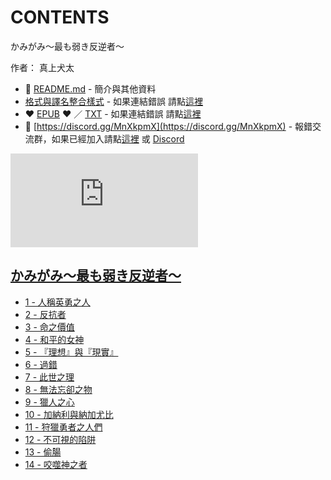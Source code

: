 # CONTENTS

かみがみ〜最も弱き反逆者〜  

作者： 真上犬太  



- :closed_book: [README.md](README.md) - 簡介與其他資料
- [格式與譯名整合樣式](https://github.com/bluelovers/node-novel/blob/master/lib/locales/%E3%81%8B%E3%81%BF%E3%81%8C%E3%81%BF%E3%80%9C%E6%9C%80%E3%82%82%E5%BC%B1%E3%81%8D%E5%8F%8D%E9%80%86%E8%80%85%E3%80%9C.ts) - 如果連結錯誤 請點[這裡](https://github.com/bluelovers/node-novel/blob/master/lib/locales/)
-  :heart: [EPUB](https://gitlab.com/demonovel/epub-txt/blob/master/webqxs/%E3%81%8B%E3%81%BF%E3%81%8C%E3%81%BF%E3%80%9C%E6%9C%80%E3%82%82%E5%BC%B1%E3%81%8D%E5%8F%8D%E9%80%86%E8%80%85%E3%80%9C.epub) :heart:  ／ [TXT](https://gitlab.com/demonovel/epub-txt/blob/master/webqxs/out/%E3%81%8B%E3%81%BF%E3%81%8C%E3%81%BF%E3%80%9C%E6%9C%80%E3%82%82%E5%BC%B1%E3%81%8D%E5%8F%8D%E9%80%86%E8%80%85%E3%80%9C.out.txt) - 如果連結錯誤 請點[這裡](https://gitlab.com/demonovel/epub-txt/blob/master/webqxs/)
- :mega: [https://discord.gg/MnXkpmX](https://discord.gg/MnXkpmX) - 報錯交流群，如果已經加入請點[這裡](https://discordapp.com/channels/467794087769014273/467794088285175809) 或 [Discord](https://discordapp.com/channels/@me)


![導航目錄](https://chart.apis.google.com/chart?cht=qr&chs=150x150&chl=https://gitlab.com/novel-group/txt-source/blob/master/webqxs/かみがみ〜最も弱き反逆者〜/導航目錄.md "導航目錄")




## [かみがみ～最も弱き反逆者～](00000_%E3%81%8B%E3%81%BF%E3%81%8C%E3%81%BF%EF%BD%9E%E6%9C%80%E3%82%82%E5%BC%B1%E3%81%8D%E5%8F%8D%E9%80%86%E8%80%85%EF%BD%9E)

- [1 - 人稱英勇之人](00000_%E3%81%8B%E3%81%BF%E3%81%8C%E3%81%BF%EF%BD%9E%E6%9C%80%E3%82%82%E5%BC%B1%E3%81%8D%E5%8F%8D%E9%80%86%E8%80%85%EF%BD%9E/1%20-%20%E4%BA%BA%E7%A8%B1%E8%8B%B1%E5%8B%87%E4%B9%8B%E4%BA%BA.txt)
- [2 - 反抗者](00000_%E3%81%8B%E3%81%BF%E3%81%8C%E3%81%BF%EF%BD%9E%E6%9C%80%E3%82%82%E5%BC%B1%E3%81%8D%E5%8F%8D%E9%80%86%E8%80%85%EF%BD%9E/2%20-%20%E5%8F%8D%E6%8A%97%E8%80%85.txt)
- [3 - 命之價值](00000_%E3%81%8B%E3%81%BF%E3%81%8C%E3%81%BF%EF%BD%9E%E6%9C%80%E3%82%82%E5%BC%B1%E3%81%8D%E5%8F%8D%E9%80%86%E8%80%85%EF%BD%9E/3%20-%20%E5%91%BD%E4%B9%8B%E5%83%B9%E5%80%BC.txt)
- [4 - 和平的女神](00000_%E3%81%8B%E3%81%BF%E3%81%8C%E3%81%BF%EF%BD%9E%E6%9C%80%E3%82%82%E5%BC%B1%E3%81%8D%E5%8F%8D%E9%80%86%E8%80%85%EF%BD%9E/4%20-%20%E5%92%8C%E5%B9%B3%E7%9A%84%E5%A5%B3%E7%A5%9E.txt)
- [5 - 『理想』與『現實』](00000_%E3%81%8B%E3%81%BF%E3%81%8C%E3%81%BF%EF%BD%9E%E6%9C%80%E3%82%82%E5%BC%B1%E3%81%8D%E5%8F%8D%E9%80%86%E8%80%85%EF%BD%9E/5%20-%20%E3%80%8E%E7%90%86%E6%83%B3%E3%80%8F%E8%88%87%E3%80%8E%E7%8F%BE%E5%AF%A6%E3%80%8F.txt)
- [6 - 過錯](00000_%E3%81%8B%E3%81%BF%E3%81%8C%E3%81%BF%EF%BD%9E%E6%9C%80%E3%82%82%E5%BC%B1%E3%81%8D%E5%8F%8D%E9%80%86%E8%80%85%EF%BD%9E/6%20-%20%E9%81%8E%E9%8C%AF.txt)
- [7 - 此世之理](00000_%E3%81%8B%E3%81%BF%E3%81%8C%E3%81%BF%EF%BD%9E%E6%9C%80%E3%82%82%E5%BC%B1%E3%81%8D%E5%8F%8D%E9%80%86%E8%80%85%EF%BD%9E/7%20-%20%E6%AD%A4%E4%B8%96%E4%B9%8B%E7%90%86.txt)
- [8 - 無法忘卻之物](00000_%E3%81%8B%E3%81%BF%E3%81%8C%E3%81%BF%EF%BD%9E%E6%9C%80%E3%82%82%E5%BC%B1%E3%81%8D%E5%8F%8D%E9%80%86%E8%80%85%EF%BD%9E/8%20-%20%E7%84%A1%E6%B3%95%E5%BF%98%E5%8D%BB%E4%B9%8B%E7%89%A9.txt)
- [9 - 獵人之心](00000_%E3%81%8B%E3%81%BF%E3%81%8C%E3%81%BF%EF%BD%9E%E6%9C%80%E3%82%82%E5%BC%B1%E3%81%8D%E5%8F%8D%E9%80%86%E8%80%85%EF%BD%9E/9%20-%20%E7%8D%B5%E4%BA%BA%E4%B9%8B%E5%BF%83.txt)
- [10 - 加納利與納加尤比](00000_%E3%81%8B%E3%81%BF%E3%81%8C%E3%81%BF%EF%BD%9E%E6%9C%80%E3%82%82%E5%BC%B1%E3%81%8D%E5%8F%8D%E9%80%86%E8%80%85%EF%BD%9E/10%20-%20%E5%8A%A0%E7%B4%8D%E5%88%A9%E8%88%87%E7%B4%8D%E5%8A%A0%E5%B0%A4%E6%AF%94.txt)
- [11 - 狩獵勇者之人們](00000_%E3%81%8B%E3%81%BF%E3%81%8C%E3%81%BF%EF%BD%9E%E6%9C%80%E3%82%82%E5%BC%B1%E3%81%8D%E5%8F%8D%E9%80%86%E8%80%85%EF%BD%9E/11%20-%20%E7%8B%A9%E7%8D%B5%E5%8B%87%E8%80%85%E4%B9%8B%E4%BA%BA%E5%80%91.txt)
- [12 - 不可視的陷阱](00000_%E3%81%8B%E3%81%BF%E3%81%8C%E3%81%BF%EF%BD%9E%E6%9C%80%E3%82%82%E5%BC%B1%E3%81%8D%E5%8F%8D%E9%80%86%E8%80%85%EF%BD%9E/12%20-%20%E4%B8%8D%E5%8F%AF%E8%A6%96%E7%9A%84%E9%99%B7%E9%98%B1.txt)
- [13 - 偷腸](00000_%E3%81%8B%E3%81%BF%E3%81%8C%E3%81%BF%EF%BD%9E%E6%9C%80%E3%82%82%E5%BC%B1%E3%81%8D%E5%8F%8D%E9%80%86%E8%80%85%EF%BD%9E/13%20-%20%E5%81%B7%E8%85%B8.txt)
- [14 - 咬噬神之者](00000_%E3%81%8B%E3%81%BF%E3%81%8C%E3%81%BF%EF%BD%9E%E6%9C%80%E3%82%82%E5%BC%B1%E3%81%8D%E5%8F%8D%E9%80%86%E8%80%85%EF%BD%9E/14%20-%20%E5%92%AC%E5%99%AC%E7%A5%9E%E4%B9%8B%E8%80%85.txt)

